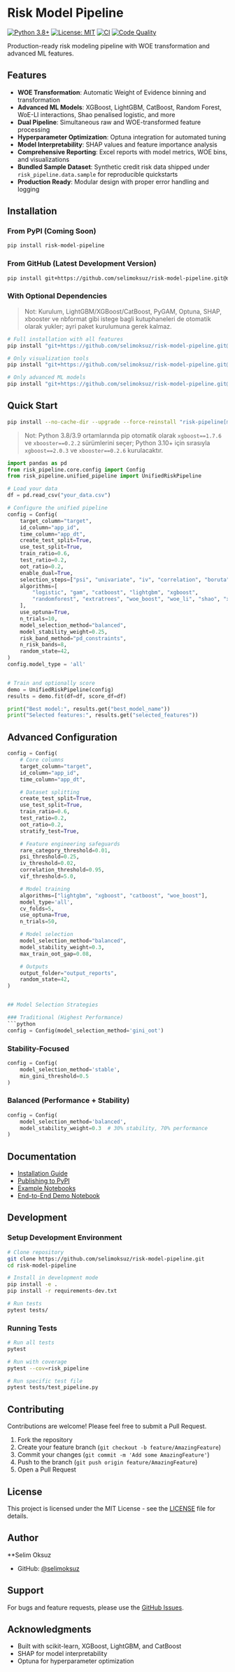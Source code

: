 # Risk Model Pipeline

[![Python 3.8+](https://img.shields.io/badge/python-3.8+-blue.svg)](https://www.python.org/downloads/)
[![License: MIT](https://img.shields.io/badge/License-MIT-yellow.svg)](https://opensource.org/licenses/MIT)
[![CI](https://github.com/selimoksuz/risk-model-pipeline/actions/workflows/ci.yml/badge.svg)](https://github.com/selimoksuz/risk-model-pipeline/actions/workflows/ci.yml)
[![Code Quality](https://img.shields.io/badge/code%20quality-99.5%25-brightgreen)](https://github.com/selimoksuz/risk-model-pipeline)

Production-ready risk modeling pipeline with WOE transformation and advanced ML features.

## Features

- **WOE Transformation**: Automatic Weight of Evidence binning and transformation
- **Advanced ML Models**: XGBoost, LightGBM, CatBoost, Random Forest, WoE-LI interactions, Shao penalised logistic, and more
- **Dual Pipeline**: Simultaneous raw and WOE-transformed feature processing
- **Hyperparameter Optimization**: Optuna integration for automated tuning
- **Model Interpretability**: SHAP values and feature importance analysis
- **Comprehensive Reporting**: Excel reports with model metrics, WOE bins, and visualizations
- **Bundled Sample Dataset**: Synthetic credit risk data shipped under `risk_pipeline.data.sample` for reproducible quickstarts
- **Production Ready**: Modular design with proper error handling and logging

## Installation

### From PyPI (Coming Soon)
```bash
pip install risk-model-pipeline
```

### From GitHub (Latest Development Version)
```bash
pip install git+https://github.com/selimoksuz/risk-model-pipeline.git@development
```

### With Optional Dependencies

> Not: Kurulum, LightGBM/XGBoost/CatBoost, PyGAM, Optuna, SHAP, xbooster ve nbformat gibi istege bagli kutuphaneleri de otomatik olarak yukler; ayri paket kurulumuna gerek kalmaz.

```bash
# Full installation with all features
pip install "git+https://github.com/selimoksuz/risk-model-pipeline.git@development#egg=risk-model-pipeline[all]"

# Only visualization tools
pip install "git+https://github.com/selimoksuz/risk-model-pipeline.git@development#egg=risk-model-pipeline[viz]"

# Only advanced ML models
pip install "git+https://github.com/selimoksuz/risk-model-pipeline.git@development#egg=risk-model-pipeline[ml]"
```

## Quick Start

```bash
pip install --no-cache-dir --upgrade --force-reinstall "risk-pipeline[ml,notebook] @ git+https://github.com/selimoksuz/risk-model-pipeline.git@development"
```

> Not: Python 3.8/3.9 ortamlarında pip otomatik olarak `xgboost==1.7.6` ve `xbooster==0.2.2` sürümlerini seçer; Python 3.10+ için sırasıyla `xgboost==2.0.3` ve `xbooster==0.2.6` kurulacaktır.

```python
import pandas as pd
from risk_pipeline.core.config import Config
from risk_pipeline.unified_pipeline import UnifiedRiskPipeline

# Load your data
df = pd.read_csv("your_data.csv")

# Configure the unified pipeline
config = Config(
    target_column="target",
    id_column="app_id",
    time_column="app_dt",
    create_test_split=True,
    use_test_split=True,
    train_ratio=0.6,
    test_ratio=0.2,
    oot_ratio=0.2,
    enable_dual=True,
    selection_steps=["psi", "univariate", "iv", "correlation", "boruta", "stepwise"],
    algorithms=[
        "logistic", "gam", "catboost", "lightgbm", "xgboost",
        "randomforest", "extratrees", "woe_boost", "woe_li", "shao", "xbooster",
    ],
    use_optuna=True,
    n_trials=10,
    model_selection_method="balanced",
    model_stability_weight=0.25,
    risk_band_method="pd_constraints",
    n_risk_bands=8,
    random_state=42,
)
config.model_type = 'all'


# Train and optionally score
demo = UnifiedRiskPipeline(config)
results = demo.fit(df=df, score_df=df)

print("Best model:", results.get("best_model_name"))
print("Selected features:", results.get("selected_features"))
```

## Advanced Configuration

```python
config = Config(
    # Core columns
    target_column="target",
    id_column="app_id",
    time_column="app_dt",

    # Dataset splitting
    create_test_split=True,
    use_test_split=True,
    train_ratio=0.6,
    test_ratio=0.2,
    oot_ratio=0.2,
    stratify_test=True,

    # Feature engineering safeguards
    rare_category_threshold=0.01,
    psi_threshold=0.25,
    iv_threshold=0.02,
    correlation_threshold=0.95,
    vif_threshold=5.0,

    # Model training
    algorithms=["lightgbm", "xgboost", "catboost", "woe_boost"],
    model_type='all',
    cv_folds=5,
    use_optuna=True,
    n_trials=50,

    # Model selection
    model_selection_method="balanced",
    model_stability_weight=0.3,
    max_train_oot_gap=0.08,

    # Outputs
    output_folder="output_reports",
    random_state=42,
)


## Model Selection Strategies

### Traditional (Highest Performance)
```python
config = Config(model_selection_method='gini_oot')
```

### Stability-Focused
```python
config = Config(
    model_selection_method='stable',
    min_gini_threshold=0.5
)
```

### Balanced (Performance + Stability)
```python
config = Config(
    model_selection_method='balanced',
    model_stability_weight=0.3  # 30% stability, 70% performance
)
```

## Documentation

- [Installation Guide](INSTALL_GUIDE.md)
- [Publishing to PyPI](PUBLISH_TO_PYPI.md)
- [Example Notebooks](notebooks/)
- [End-to-End Demo Notebook](notebooks/Risk_Model_Pipeline_End_to_End.ipynb)

## Development

### Setup Development Environment
```bash
# Clone repository
git clone https://github.com/selimoksuz/risk-model-pipeline.git
cd risk-model-pipeline

# Install in development mode
pip install -e .
pip install -r requirements-dev.txt

# Run tests
pytest tests/
```

### Running Tests
```bash
# Run all tests
pytest

# Run with coverage
pytest --cov=risk_pipeline

# Run specific test file
pytest tests/test_pipeline.py
```

## Contributing

Contributions are welcome! Please feel free to submit a Pull Request.

1. Fork the repository
2. Create your feature branch (`git checkout -b feature/AmazingFeature`)
3. Commit your changes (`git commit -m 'Add some AmazingFeature'`)
4. Push to the branch (`git push origin feature/AmazingFeature`)
5. Open a Pull Request

## License

This project is licensed under the MIT License - see the [LICENSE](LICENSE) file for details.

## Author

**Selim Oksuz
- GitHub: [@selimoksuz](https://github.com/selimoksuz)

## Support

For bugs and feature requests, please use the [GitHub Issues](https://github.com/selimoksuz/risk-model-pipeline/issues).

## Acknowledgments

- Built with scikit-learn, XGBoost, LightGBM, and CatBoost
- SHAP for model interpretability
- Optuna for hyperparameter optimization

